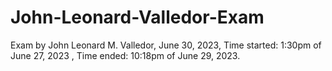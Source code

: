 # John-Leonard-Valledor-Exam
Exam by John Leonard M. Valledor, June 30, 2023, Time started: 1:30pm of June 27, 2023 , Time ended: 10:18pm of June 29, 2023.
